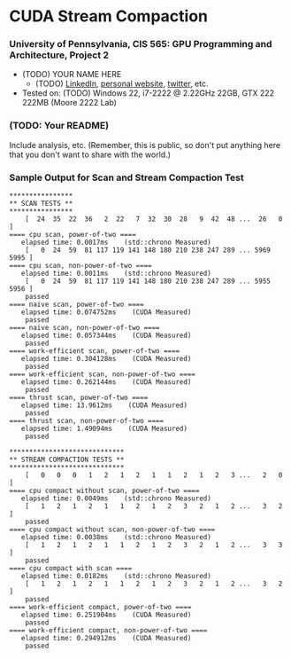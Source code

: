 CUDA Stream Compaction
======================

### University of Pennsylvania, CIS 565: GPU Programming and Architecture, Project 2 ###

* (TODO) YOUR NAME HERE
  * (TODO) [LinkedIn](), [personal website](), [twitter](), etc.
* Tested on: (TODO) Windows 22, i7-2222 @ 2.22GHz 22GB, GTX 222 222MB (Moore 2222 Lab)

### (TODO: Your README)

Include analysis, etc. (Remember, this is public, so don't put
anything here that you don't want to share with the world.)



### Sample Output for Scan and Stream Compaction Test

```
****************
** SCAN TESTS **
****************
    [  24  35  22  36   2  22   7  32  30  28   9  42  48 ...  26   0 ]
==== cpu scan, power-of-two ====
   elapsed time: 0.0017ms    (std::chrono Measured)
    [   0  24  59  81 117 119 141 148 180 210 238 247 289 ... 5969 5995 ]
==== cpu scan, non-power-of-two ====
   elapsed time: 0.0011ms    (std::chrono Measured)
    [   0  24  59  81 117 119 141 148 180 210 238 247 289 ... 5955 5956 ]
    passed
==== naive scan, power-of-two ====
   elapsed time: 0.074752ms    (CUDA Measured)
    passed
==== naive scan, non-power-of-two ====
   elapsed time: 0.057344ms    (CUDA Measured)
    passed
==== work-efficient scan, power-of-two ====
   elapsed time: 0.304128ms    (CUDA Measured)
    passed
==== work-efficient scan, non-power-of-two ====
   elapsed time: 0.262144ms    (CUDA Measured)
    passed
==== thrust scan, power-of-two ====
   elapsed time: 13.9612ms    (CUDA Measured)
    passed
==== thrust scan, non-power-of-two ====
   elapsed time: 1.49094ms    (CUDA Measured)
    passed

*****************************
** STREAM COMPACTION TESTS **
*****************************
    [   0   0   0   1   2   1   2   1   1   2   1   2   3 ...   2   0 ]
==== cpu compact without scan, power-of-two ====
   elapsed time: 0.0049ms    (std::chrono Measured)
    [   1   2   1   2   1   1   2   1   2   3   2   1   2 ...   3   2 ]
    passed
==== cpu compact without scan, non-power-of-two ====
   elapsed time: 0.0038ms    (std::chrono Measured)
    [   1   2   1   2   1   1   2   1   2   3   2   1   2 ...   3   3 ]
    passed
==== cpu compact with scan ====
   elapsed time: 0.0182ms    (std::chrono Measured)
    [   1   2   1   2   1   1   2   1   2   3   2   1   2 ...   3   2 ]
    passed
==== work-efficient compact, power-of-two ====
   elapsed time: 0.251904ms    (CUDA Measured)
    passed
==== work-efficient compact, non-power-of-two ====
   elapsed time: 0.294912ms    (CUDA Measured)
    passed
